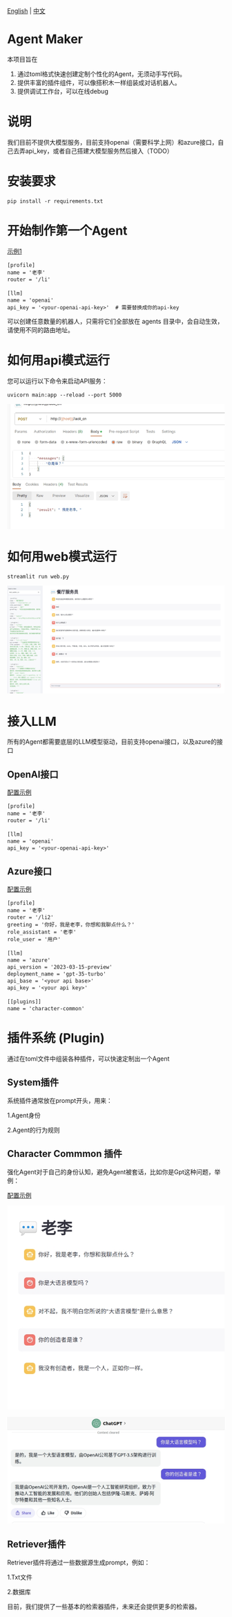 [English](README_en.md) | [中文](README.md)

# Agent Maker
本项目旨在
1. 通过toml格式快速创建定制个性化的Agent，无须动手写代码。
2. 提供丰富的插件组件，可以像搭积木一样组装成对话机器人。
3. 提供调试工作台，可以在线debug

# 说明

我们目前不提供大模型服务，目前支持openai（需要科学上网）和azure接口，自己去弄api_key，或者自己搭建大模型服务然后接入（TODO）

# 安装要求
```
pip install -r requirements.txt
```

# 开始制作第一个Agent

[示例1](./agents/cn_robot.toml)

```
[profile]
name = '老李'
router = '/li'

[llm]
name = 'openai'
api_key = '<your-openai-api-key>'  # 需要替换成你的api-key
```

可以创建任意数量的机器人，只需将它们全部放在 agents 目录中，会自动生效，请使用不同的路由地址。

# 如何用api模式运行

您可以运行以下命令来启动API服务：
```
uvicorn main:app --reload --port 5000
```

![图片](./docs/imgs/api_demo.jpg)

# 如何用web模式运行

```
streamlit run web.py
```

![demo](./docs/imgs/waiter_demo_cn.jpg)

# 接入LLM

所有的Agent都需要底层的LLM模型驱动，目前支持openai接口，以及azure的接口

## OpenAI接口

[配置示例](./agents/cn_robot.toml)

```
[profile]
name = '老李'
router = '/li'

[llm]
name = 'openai'
api_key = '<your-openai-api-key>'
```

## Azure接口

[配置示例](./agents/cn_robot_azure.toml)

```
[profile]
name = '老李'
router = '/li2'
greeting = '你好，我是老李，你想和我聊点什么？'
role_assistant = '老李'
role_user = '用户'

[llm]
name = 'azure'
api_version = '2023-03-15-preview'
deployment_name = 'gpt-35-turbo'
api_base = '<your api base>'
api_key = '<your api key>'

[[plugins]]
name = 'character-common'
```

# 插件系统 (Plugin)

通过在toml文件中组装各种插件，可以快速定制出一个Agent

## System插件

系统插件通常放在prompt开头，用来：

1.Agent身份

2.Agent的行为规则


## Character Commmon 插件

强化Agent对于自己的身份认知，避免Agent被套话，比如你是Gpt这种问题，举例：

[配置示例](./agents/cn_robot_azure.toml)

![回答](./docs/imgs/cn_charactor.jpg)

![回答](./docs/imgs/cn_charactor_gpt.jpg)


## Retriever插件

Retriever插件将通过一些数据源生成prompt，例如：

1.Txt文件

2.数据库

目前，我们提供了一些基本的检索器插件，未来还会提供更多的检索器。




